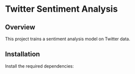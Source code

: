 # Twitter Sentiment Analysis

## Overview
This project trains a sentiment analysis model on Twitter data. 

## Installation
Install the required dependencies:
